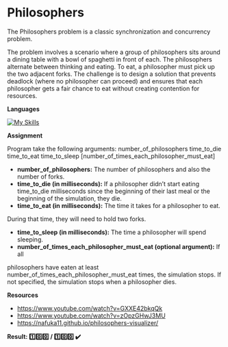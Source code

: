 # Philosophers


The Philosophers problem is a classic synchronization and concurrency problem.

The problem involves a scenario where a group of philosophers sits around a dining table with a bowl of spaghetti in front of each. The philosophers alternate between thinking and eating. To eat, a philosopher must pick up the two adjacent forks. The challenge is to design a solution that prevents deadlock (where no philosopher can proceed) and ensures that each philosopher gets a fair chance to eat without creating contention for resources. 

**Languages**

[![My Skills](https://skillicons.dev/icons?i=c)](https://skillicons.dev)

**Assignment**

Program take the following arguments:
number_of_philosophers time_to_die time_to_eat time_to_sleep [number_of_times_each_philosopher_must_eat]

  - **number_of_philosophers:** The number of philosophers and also the number of forks.
  - **time_to_die (in milliseconds):** If a philosopher didn’t start eating time_to_die milliseconds since the beginning of their last meal or the beginning of the simulation, they die.
  - **time_to_eat (in milliseconds):** The time it takes for a philosopher to eat.

During that time, they will need to hold two forks.
  - **time_to_sleep (in milliseconds):** The time a philosopher will spend sleeping.
  - **number_of_times_each_philosopher_must_eat (optional argument):** If all

philosophers have eaten at least number_of_times_each_philosopher_must_eat times, the simulation stops. If not specified, the simulation stops when a philosopher dies.
    
**Resources**

- https://www.youtube.com/watch?v=GXXE42bkqQk
- https://www.youtube.com/watch?v=zOpzGHwJ3MU
- https://nafuka11.github.io/philosophers-visualizer/
  
**Result: :one::zero::zero: / :one::zero::zero: :heavy_check_mark:**

